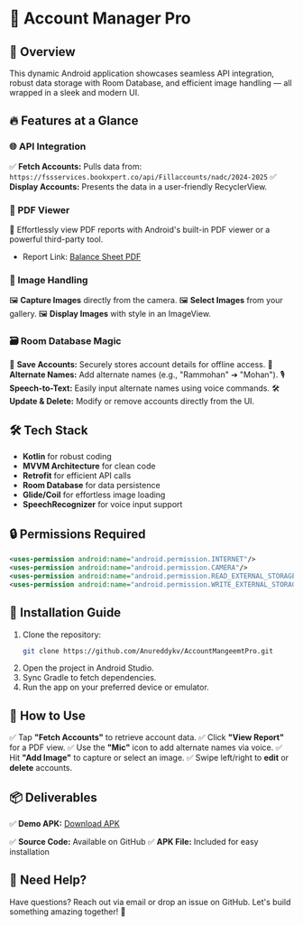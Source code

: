 # 📱 Account Manager Pro

## 🚀 Overview
This dynamic Android application showcases seamless API integration, robust data storage with Room Database, and efficient image handling — all wrapped in a sleek and modern UI.

## 🔥 Features at a Glance
### 🌐 API Integration
✅ **Fetch Accounts:** Pulls data from:
`https://fssservices.bookxpert.co/api/Fillaccounts/nadc/2024-2025`
✅ **Display Accounts:** Presents the data in a user-friendly RecyclerView.

### 📄 PDF Viewer
📂 Effortlessly view PDF reports with Android's built-in PDF viewer or a powerful third-party tool.
- Report Link: [Balance Sheet PDF](https://fssservices.bookxpert.co/GeneratedPDF/Companies/nadc/2024-2025/BalanceSheet.pdf)

### 📸 Image Handling
🖼️ **Capture Images** directly from the camera.
🖼️ **Select Images** from your gallery.
🖼️ **Display Images** with style in an ImageView.

### 🗃️ Room Database Magic
💾 **Save Accounts:** Securely stores account details for offline access.
📝 **Alternate Names:** Add alternate names (e.g., "Rammohan" ➔ "Mohan").
🎙️ **Speech-to-Text:** Easily input alternate names using voice commands.
🛠️ **Update & Delete:** Modify or remove accounts directly from the UI.

## 🛠️ Tech Stack
- **Kotlin** for robust coding
- **MVVM Architecture** for clean code
- **Retrofit** for efficient API calls
- **Room Database** for data persistence
- **Glide/Coil** for effortless image loading
- **SpeechRecognizer** for voice input support

## 🔒 Permissions Required
```xml
<uses-permission android:name="android.permission.INTERNET"/>
<uses-permission android:name="android.permission.CAMERA"/>
<uses-permission android:name="android.permission.READ_EXTERNAL_STORAGE"/>
<uses-permission android:name="android.permission.WRITE_EXTERNAL_STORAGE"/>
```

## 📲 Installation Guide
1. Clone the repository:
   ```sh
   git clone https://github.com/Anureddykv/AccountMangeemtPro.git
   ```
2. Open the project in Android Studio.
3. Sync Gradle to fetch dependencies.
4. Run the app on your preferred device or emulator.

## 🎯 How to Use
✅ Tap **"Fetch Accounts"** to retrieve account data.
✅ Click **"View Report"** for a PDF view.
✅ Use the **"Mic"** icon to add alternate names via voice.
✅ Hit **"Add Image"** to capture or select an image.
✅ Swipe left/right to **edit** or **delete** accounts.

## 📦 Deliverables
✅ **Demo APK:** [Download APK](https://github.com/Anureddykv/AccountMangeemtPro/releases/latest)

✅ **Source Code:** Available on GitHub
✅ **APK File:** Included for easy installation

## 🤝 Need Help?
Have questions? Reach out via email or drop an issue on GitHub. Let's build something amazing together! 🚀

